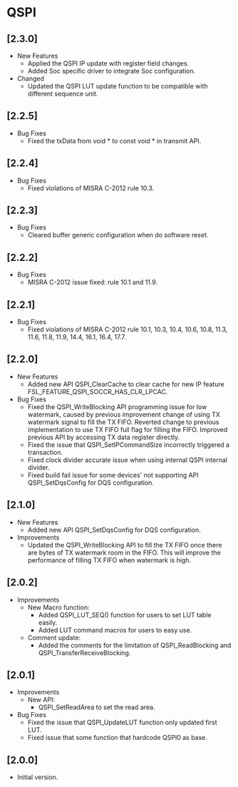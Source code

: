 # QSPI

## [2.3.0]

- New Features
  - Applied the QSPI IP update with register field changes.
  - Added Soc specific driver to integrate Soc configuration.
- Changed
  - Updated the QSPI LUT update function to be compatible with different sequence unit.

## [2.2.5]

- Bug Fixes
  - Fixed the txData from void * to const void * in transmit API.

## [2.2.4]

- Bug Fixes
  - Fixed violations of MISRA C-2012 rule 10.3.

## [2.2.3]

- Bug Fixes
  - Cleared buffer generic configuration when do software reset.

## [2.2.2]

- Bug Fixes
  - MISRA C-2012 issue fixed: rule 10.1 and 11.9.

## [2.2.1]

- Bug Fixes
  - Fixed violations of MISRA C-2012 rule 10.1, 10.3, 10.4, 10.6, 10.8, 11.3, 11.6, 11.8, 11.9, 14.4, 16.1, 16.4, 17.7.

## [2.2.0]

- New Features
  - Added new API QSPI_ClearCache to clear cache for new IP feature FSL_FEATURE_QSPI_SOCCR_HAS_CLR_LPCAC.
- Bug Fixes
  - Fixed the QSPI_WriteBlocking API programming issue for low watermark, caused by previous improvement change of
    using TX watermark signal to fill the TX FIFO. Reverted change to previous implementation to use TX FIFO full
    flag for filling the FIFO. Improved previous API by accessing TX data register directly.
  - Fixed the issue that QSPI_SetIPCommandSize incorrectly triggered a transaction.
  - Fixed clock divider accurate issue when using internal QSPI internal divider.
  - Fixed build fail issue for some devices' not supporting API QSPI_SetDqsConfig for DQS configuration.

## [2.1.0]

- New Features
  - Added new API QSPI_SetDqsConfig for DQS configuration.
- Improvements
  - Updated the QSPI_WriteBlocking API to fill the TX FIFO once there are bytes of TX watermark room in the FIFO.
    This will improve the performance of filling TX FIFO when watermark is high.

## [2.0.2]

- Improvements
  - New Macro function:
    - Added QSPI_LUT_SEQ() function for users to set LUT table easily.
    - Added LUT command macros for users to easy use.
  - Comment update:
    - Added the comments for the limitation of QSPI_ReadBlocking and QSPI_TransferReceiveBlocking.

## [2.0.1]

- Improvements
  - New API:
    - QSPI_SetReadArea to set the read area.
- Bug Fixes
  - Fixed the issue that QSPI_UpdateLUT function only updated first LUT.
  - Fixed issue that some function that hardcode QSPI0 as base.

## [2.0.0]

- Initial version.
